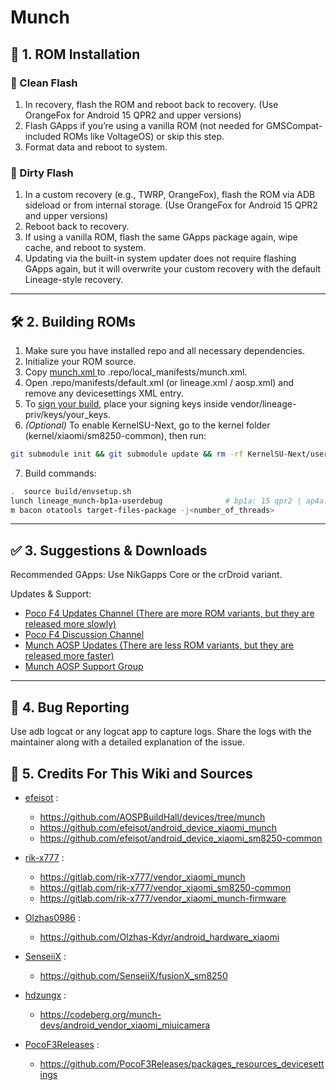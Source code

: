 # Munch

## 📲 1. ROM Installation

### 🧹 Clean Flash

1. In recovery, flash the ROM and reboot back to recovery. (Use OrangeFox for Android 15 QPR2 and upper versions)
2. Flash GApps if you’re using a vanilla ROM (not needed for GMSCompat-included ROMs like VoltageOS) or skip this step.  
3. Format data and reboot to system.

### 🔄 Dirty Flash

1. In a custom recovery (e.g., TWRP, OrangeFox), flash the ROM via ADB sideload or from internal storage. (Use OrangeFox for Android 15 QPR2 and upper versions)
2. Reboot back to recovery.  
3. If using a vanilla ROM, flash the same GApps package again, wipe cache, and reboot to system.  
4. Updating via the built-in system updater does not require flashing GApps again, but it will overwrite your custom recovery with the default Lineage-style recovery.

---

## 🛠 2. Building ROMs

1. Make sure you have installed repo and all necessary dependencies.  
2. Initialize your ROM source.  
3. Copy [munch.xml ](https://github.com/AOSPBuildHall/devices/blob/munch/munch.xml)to .repo/local_manifests/munch.xml.  
4. Open .repo/manifests/default.xml (or lineage.xml / aosp.xml) and remove any devicesettings XML entry.  
5. To [sign your build](https://gist.github.com/A2L5E0X1/54cb1b3a49030a9ebf8608b4e68073f5), place your signing keys inside vendor/lineage-priv/keys/your_keys.  
6. *(Optional)* To enable KernelSU-Next, go to the kernel folder (kernel/xiaomi/sm8250-common), then run:
```bash
git submodule init && git submodule update && rm -rf KernelSU-Next/userspace/su
```

7. Build commands:
```bash
.  source build/envsetup.sh					
lunch lineage_munch-bp1a-userdebug				# bp1a: 15 qpr2 | ap4a: 15 qpr1	| ap3a: 15 qpr0	| ap2a: 14 qpr3 / -user -userdebug -eng
m bacon otatools target-files-package -j<number_of_threads>	
```

---

## ✅ 3. Suggestions & Downloads

Recommended GApps: Use NikGapps Core or the crDroid variant.

Updates & Support:
* [Poco F4 Updates Channel (There are more ROM variants, but they are released more slowly)](https://t.me/PocoF4updates)
* [Poco F4 Discussion Channel](https://t.me/PocoF4Discussions)
* [Munch AOSP Updates (There are less ROM variants, but they are released more faster)](https://t.me/munchPOCOF4)
* [Munch AOSP Support Group](https://t.me/munch_chat)

---

## 🐞 4. Bug Reporting

Use adb logcat or any logcat app to capture logs. Share the logs with the maintainer along with a detailed explanation of the issue.

## 🙏 5. Credits For This Wiki and Sources
- [efeisot](https://github.com/efeisot) :
	- https://github.com/AOSPBuildHall/devices/tree/munch
	- https://github.com/efeisot/android_device_xiaomi_munch
	- https://github.com/efeisot/android_device_xiaomi_sm8250-common

- [rik-x777](https://github.com/rik-x777) :
	- https://gitlab.com/rik-x777/vendor_xiaomi_munch
	- https://gitlab.com/rik-x777/vendor_xiaomi_sm8250-common
	- https://gitlab.com/rik-x777/vendor_xiaomi_munch-firmware

- [Olzhas0986](https://github.com/Olzhas-Kdyr) :
	- https://github.com/Olzhas-Kdyr/android_hardware_xiaomi

- [SenseiiX](https://github.com/SenseiiX) :
	- https://github.com/SenseiiX/fusionX_sm8250

- [hdzungx](https://github.com/hdzungx) :
	- https://codeberg.org/munch-devs/android_vendor_xiaomi_miuicamera

- [PocoF3Releases](https://github.com/PocoF3Releases) :
	- https://github.com/PocoF3Releases/packages_resources_devicesettings
